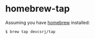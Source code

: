 # homebrew-tap

Assuming you have [homebrew](https://brew.sh) installed:

```shellscript
$ brew tap devcsrj/tap
```
